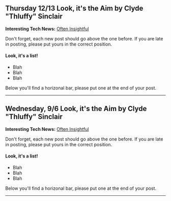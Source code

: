 ## Thursday 12/13 Look, it's the Aim by Clyde "Thluffy" Sinclair

**Interesting Tech News:** [Often Insightful](https://xkcd.com)

Don't forget, each new post should go above the one before. If you are late in posting, please put yours in the correct position.

#### Look, it's a list! ####
* Blah
* Blah
* Blah

Below you'll find a horizonal bar, please put one at the end of your post.

---

## Wednesday, 9/6 Look, it's the Aim by Clyde "Thluffy" Sinclair

**Interesting Tech News:** [Often Insightful](https://xkcd.com)

Don't forget, each new post should go above the one before. If you are late in posting, please put yours in the correct position.

#### Look, it's a list! ####
* Blah
* Blah
* Blah

Below you'll find a horizonal bar, please put one at the end of your post.

---
